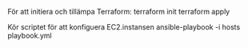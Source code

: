 För att initiera och tillämpa Terraform:
terraform init
terraform apply







Kör scriptet för att konfiguera EC2.instansen
ansible-playbook -i hosts playbook.yml
